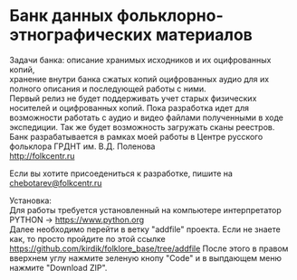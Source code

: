 # Банк данных фольклорно-этнографических материалов
Задачи банка: описание хранимых исходников и их оцифрованных копий, <br> 
хранение внутри банка сжатых копий оцифрованных аудио для их полного описания и последующей работы с ними. <br>
Первый релиз не будет поддерживать учет старых физических носителей и оцифрованных копий. Пока разработка идет для возможности работать с аудио и видео файлами полученными в ходе экспедиции. Так же будет возможность загружать сканы реестров.<br>
Банк разрабатывается в рамках моей работы в Центре русского фольклора ГРДНТ им. В.Д. Поленова<br>
http://folkcentr.ru

Если вы хотите присоедениться к разработке, пишите на chebotarev@folkcentr.ru

Установка:<br>
Для работы требуется установленный на компьютере интерпретатор PYTHON -> https://www.python.org <br>
Далее необходимо перейти в ветку "addfile" проекта. Если не знаете как, то просто пройдите по этой ссылке https://github.com/kirdik/folklore_base/tree/addfile
После этого в правом вверхнем углу нажмите зеленую кнопу "Code" и в выпдающем меню нажмите "Download ZIP". <br>
